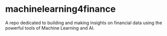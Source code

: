# machinelearning4finance
A repo dedicated to building and making insights on financial data using the powerful tools of Machine Learning and AI. 

